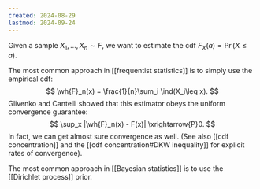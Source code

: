 ```yaml
---
created: 2024-08-29
lastmod: 2024-09-24
---
```


Given a sample $X_1,\dots,X_n\sim F$, we want to estimate the cdf $F_X(a) = \Pr(X\leq a)$. 

The most common approach in [[frequentist statistics]] is to simply use the empirical cdf: 
$$
\wh{F}_n(x) = \frac{1}{n}\sum_i \ind(X_i\leq x).
$$
Glivenko and Cantelli showed that this estimator obeys the uniform convergence guarantee: 
$$
\sup_x |\wh{F}_n(x) - F(x)| \xrightarrow{P}0.
$$
In fact, we can get almost sure convergence as well. (See also [[cdf concentration]] and the [[cdf concentration#DKW inequality]] for explicit rates of convergence). 

The most common approach in [[Bayesian statistics]] is to use the [[Dirichlet process]] prior. 
